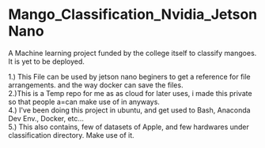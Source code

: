 # Mango_Classification_Nvidia_JetsonNano
A Machine learning project funded by the college itself to classify mangoes. It is yet to be deployed.

1.) This File can be used by jetson nano beginers to get a reference for file arrangements. and the way docker can save the files.
<br/>
2.)This is a Temp repo for me as as cloud for later uses, i made this private so that people a=can make use of in anyways.
<br/>
4.) I've been doing this project in ubuntu, and get used to Bash, Anaconda Dev Env., Docker, etc... 
<br/>
5.) This also contains, few of datasets of Apple, and few hardwares under classification directory. Make use of it.
